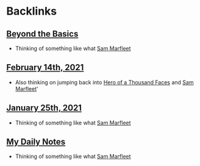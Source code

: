 
# Backlinks
## [Beyond the Basics](<Beyond the Basics.md>)
- Thinking of something like what [Sam Marfleet](<Sam Marfleet.md>)

## [February 14th, 2021](<February 14th, 2021.md>)
- Also thinking on jumping back into [Hero of a Thousand Faces](<Hero of a Thousand Faces.md>) and [Sam Marfleet](<Sam Marfleet.md>)'

## [January 25th, 2021](<January 25th, 2021.md>)
- Thinking of something like what [Sam Marfleet](<Sam Marfleet.md>)

## [My Daily Notes](<My Daily Notes.md>)
- Thinking of something like what [Sam Marfleet](<Sam Marfleet.md>)

